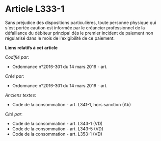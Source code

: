 # Article L333-1

Sans préjudice des dispositions particulières, toute personne physique qui s'est portée caution est informée par le créancier
professionnel de la défaillance du débiteur principal dès le premier incident de paiement non régularisé dans le mois de
l'exigibilité de ce paiement.

**Liens relatifs à cet article**

_Codifié par_:

  - Ordonnance n°2016-301 du 14 mars 2016 - art.

_Créé par_:

  - Ordonnance n°2016-301 du 14 mars 2016 - art.

_Anciens textes_:

  - Code de la consommation - art. L341-1, hors sanction (Ab)

_Cité par_:

  - Code de la consommation - art. L343-1 (VD)
  - Code de la consommation - art. L343-5 (VD)
  - Code de la consommation - art. L353-1 (VD)
